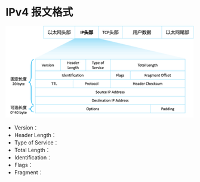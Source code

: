 # IPv4 报文格式
![image](https://github.com/Joltz0724/HuaweiDatacom/blob/main/Attachment/ipv4_format.gif)

- Version：
- Header Length：
- Type of Service：
- Total Length：
- Identification：
- Flags：
- Fragment：
